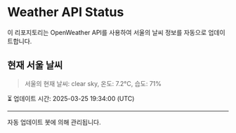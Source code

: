 
# Weather API Status

이 리포지토리는 OpenWeather API를 사용하여 서울의 날씨 정보를 자동으로 업데이트합니다.

## 현재 서울 날씨
> 서울의 현재 날씨: clear sky, 온도: 7.2°C, 습도: 71%

⏳ 업데이트 시간: 2025-03-25 19:34:00 (UTC)

---
자동 업데이트 봇에 의해 관리됩니다.
